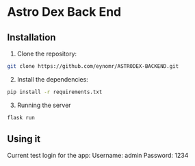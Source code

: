 # Astro Dex Back End

## Installation

1. Clone the repository:
``` bash
git clone https://github.com/eynomr/ASTRODEX-BACKEND.git
```
2. Install the dependencies:
```bash
pip install -r requirements.txt
```
3. Running the server
``` bash
flask run
```

## Using it
Current test login for the app:
Username: admin
Password: 1234